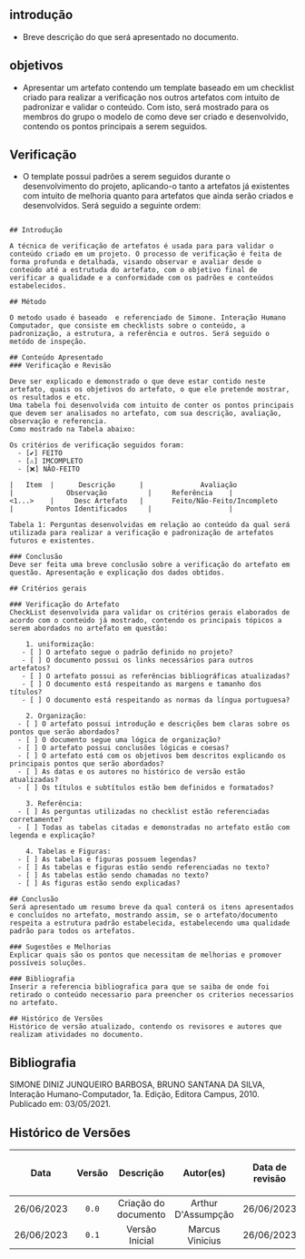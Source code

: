 ## introdução
- Breve descrição do que será apresentado no documento.

##	objetivos 
- Apresentar um artefato contendo um template baseado em um checklist criado para realizar a verificação nos outros artefatos com intuito de padronizar e validar o conteúdo. Com isto, será mostrado para os membros do grupo o modelo de como deve ser criado e desenvolvido, contendo os pontos principais a serem seguidos.


##	Verificação	
-  O template possui padrões a serem seguidos durante o desenvolvimento do projeto, aplicando-o tanto a artefatos já existentes com intuito de melhoria quanto para artefatos que ainda serão criados e desenvolvidos.
Será seguido a seguinte ordem:

```MD

## Introdução

A técnica de verificação de artefatos é usada para para validar o conteúdo criado em um projeto. O processo de verificação é feita de forma profunda e detalhada, visando observar e avaliar desde o conteúdo até a estrutuda do artefato, com o objetivo final de verificar a qualidade e a conformidade com os padrões e conteúdos estabelecidos.

## Método

O metodo usado é baseado  e referenciado de Simone. Interação Humano Computador, que consiste em checklists sobre o conteúdo, a padronização, a estrutura, a referência e outros. Será seguido o metódo de inspeção.

## Conteúdo Apresentado
### Verificação e Revisão

Deve ser explicado e demonstrado o que deve estar contido neste artefato, quais os objetivos do artefato, o que ele pretende mostrar, os resultados e etc.
Uma tabela foi desenvolvida com intuito de conter os pontos principais que devem ser analisados no artefato, com sua descrição, avaliação, observação e referencia.
Como mostrado na Tabela abaixo:

Os critérios de verificação seguidos foram:
  - [✔️] FEITO
  - [⚠️] IMCOMPLETO
  - [❌] NÃO-FEITO 

|   Item  |      Descrição      |              Avaliação              |             Observação          |     Referência    |
<1...>    |     Desc Artefato   |       Feito/Não-Feito/Incompleto    |        Pontos Identificados     |                   | 

Tabela 1: Perguntas desenvolvidas em relação ao conteúdo da qual será utilizada para realizar a verificação e padronização de artefatos futuros e existentes.

### Conclusão
Deve ser feita uma breve conclusão sobre a verificação do artefato em questão. Apresentação e explicação dos dados obtidos.

## Critérios gerais

### Verificação do Artefato
CheckList desenvolvida para validar os critérios gerais elaborados de acordo com o conteúdo já mostrado, contendo os principais tópicos a serem abordados no artefato em questão:

	1. uniformização:
   - [ ] O artefato segue o padrão definido no projeto?
   - [ ] O documento possui os links necessários para outros artefatos?
   - [ ] O artefato possui as referências bibliográficas atualizadas?
   - [ ] O documento está respeitando as margens e tamanho dos títulos?
   - [ ] O documento está respeitando as normas da língua portuguesa? 

	2. Organização:
  - [ ] O artefato possui introdução e descrições bem claras sobre os pontos que serão abordados? 
  - [ ] O documento segue uma lógica de organização?
  - [ ] O artefato possui conclusões lógicas e coesas? 
  - [ ] O artefato está com os objetivos bem descritos explicando os principais pontos que serão abordados?
  - [ ] As datas e os autores no histórico de versão estão atualizadas?
  - [ ] Os títulos e subtítulos estão bem definidos e formatados?
          
	3. Referência:
  - [ ] As perguntas utilizadas no checklist estão referenciadas corretamente?
  - [ ] Todas as tabelas citadas e demonstradas no artefato estão com legenda e explicação?
        
	4. Tabelas e Figuras:
  - [ ] As tabelas e figuras possuem legendas?
  - [ ] As tabelas e figuras estão sendo referenciadas no texto?
  - [ ] As tabelas estão sendo chamadas no texto?
  - [ ] As figuras estão sendo explicadas?

## Conclusão
Será apresentado um resumo breve da qual conterá os itens apresentados e concluídos no artefato, mostrando assim, se o artefato/documento respeita a estrutura padrão estabelecida, estabelecendo uma qualidade padrão para todos os artefatos.

### Sugestões e Melhorias
Explicar quais são os pontos que necessitam de melhorias e promover possíveis soluções.

### Bibliografia
Inserir a referencia bibliografica para que se saiba de onde foi retirado o conteúdo necessario para preencher os criterios necessarios no artefato.

## Histórico de Versões
Histórico de versão atualizado, contendo os revisores e autores que realizam atividades no documento.

```
## Bibliografia
<!-- FONTES CONSULTADAS DURANTE A ELABORAÇÃO DO TEXTO, CITADAS OU NÃO. REMOVER CASO NÃO HOUVER -->
SIMONE DINIZ JUNQUEIRO BARBOSA, BRUNO SANTANA DA SILVA, Interação Humano-Computador, 1a.
Edição, Editora Campus, 2010. Publicado em: 03/05/2021.

## Histórico de Versões

| <p align="center">Data</p> | <p align="center">Versão</p> | <p align="center">Descrição</p> | <p align="center">Autor(es)</p> | <p align="center">Data de revisão</p> | <p align="center">Revisor(es)</p> |
| :-: | :-: | :-: | :-: | :-: | :-: |
| 26/06/2023 | `0.0`  | Criação do documento | Arthur D'Assumpção | 26/06/2023 | Marcus Vinicius |
| 26/06/2023 | `0.1`  | Versão Inicial | Marcus Vinicius | 26/06/2023 | Arthur D'Assumpção |
